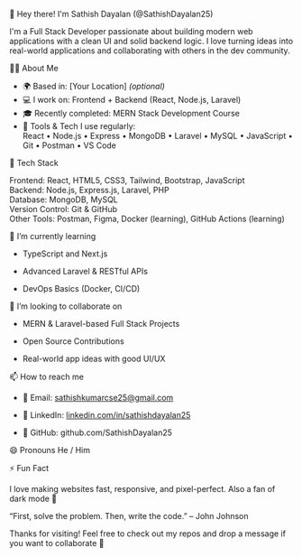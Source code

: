 👋 Hey there! I'm Sathish Dayalan (@SathishDayalan25)

I'm a Full Stack Developer passionate about building modern web applications with a clean UI and solid backend logic. I love turning ideas into real-world applications and collaborating with others in the dev community.

👨‍💻 About Me
- 🌍 Based in: [Your Location] *(optional)*
- 💻 I work on: Frontend + Backend (React, Node.js, Laravel)
- 🎓 Recently completed: MERN Stack Development Course
- 🔧 Tools & Tech I use regularly:  
  React • Node.js • Express • MongoDB • Laravel • MySQL • JavaScript • Git • Postman • VS Code

🚀 Tech Stack

Frontend: React, HTML5, CSS3, Tailwind, Bootstrap, JavaScript  
Backend: Node.js, Express.js, Laravel, PHP  
Database: MongoDB, MySQL  
Version Control: Git & GitHub  
Other Tools: Postman, Figma, Docker (learning), GitHub Actions (learning)

🌱 I’m currently learning

- TypeScript and Next.js

- Advanced Laravel & RESTful APIs

- DevOps Basics (Docker, CI/CD)

🤝 I’m looking to collaborate on

- MERN & Laravel-based Full Stack Projects

- Open Source Contributions

- Real-world app ideas with good UI/UX

📫 How to reach me

- 📧 Email: sathishkumarcse25@gmail.com

- 💼 LinkedIn: [linkedin.com/in/sathishdayalan25](https://www.linkedin.com/public-profile/settings?lipi=urn%3Ali%3Apage%3Ad_flagship3_profile_self_edit_contact-info%3BJAdAvhw5SPiyEiYgAaMLYg%3D%3D)

- 🐙 GitHub: github.com/SathishDayalan25

😄 Pronouns
He / Him

⚡ Fun Fact

I love making websites fast, responsive, and pixel-perfect. Also a fan of dark mode 🌙

“First, solve the problem. Then, write the code.” – John Johnson

Thanks for visiting! Feel free to check out my repos and drop a message if you want to collaborate 🚀
